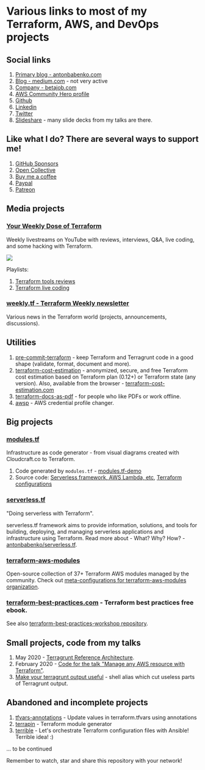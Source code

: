 # Various links to most of my Terraform, AWS, and DevOps projects

## Social links

1. [Primary blog - antonbabenko.com](https://www.antonbabenko.com)
1. [Blog - medium.com](https://medium.com/@anton.babenko) - not very active
1. [Company - betajob.com](https://www.betajob.com)
1. [AWS Community Hero profile](https://aws.amazon.com/developer/community/heroes/anton-babenko/)
1. [Github](https://github.com/antonbabenko)
1. [Linkedin](https://www.linkedin.com/in/antonbabenko/)
1. [Twitter](https://twitter.com/antonbabenko)
1. [Slideshare](http://www.slideshare.net/AntonBabenko) - many slide decks from my talks are there.


## Like what I do? There are several ways to support me!

1. [GitHub Sponsors](https://github.com/sponsors/antonbabenko)
1. [Open Collective](https://opencollective.com/modulestf)
1. [Buy me a coffee](https://www.buymeacoffee.com/antonbabenko)
1. [Paypal](https://www.paypal.me/antonbabenko)
1. [Patreon](https://patreon.com/antonbabenko)


## Media projects

### [Your Weekly Dose of Terraform](https://www.youtube.com/channel/UCGH0yYPvlCN1VjSFMGVmFgQ)

Weekly livestreams on YouTube with reviews, interviews, Q&A, live coding, and some hacking with Terraform.

[![](http://img.youtube.com/vi/LXNWHg_qpQw/0.jpg)](http://www.youtube.com/watch?v=LXNWHg_qpQw "Your Weekly Dose Of Terraform")

Playlists:
1. [Terraform tools reviews](https://www.youtube.com/playlist?list=PLvz1V_9d3uivwNgADT_eB-wKEWOzOOQXy)
1. [Terraform live coding](https://www.youtube.com/playlist?list=PLvz1V_9d3uis9mxZ8eATA6l9Sr1XLeY4Y)

### [weekly.tf - Terraform Weekly newsletter](https://weekly.tf)

Various news in the Terraform world (projects, announcements, discussions).


## Utilities

1. [pre-commit-terraform](https://github.com/antonbabenko/pre-commit-terraform) - keep Terraform and Terragrunt code in a good shape (validate, format, document and more).
1. [terraform-cost-estimation](https://github.com/antonbabenko/terraform-cost-estimation) - anonymized, secure, and free Terraform cost estimation based on Terraform plan (0.12+) or Terraform state (any version). Also, available from the browser - [terraform-cost-estimation.com](https://terraform-cost-estimation.com)
1. [terraform-docs-as-pdf](https://github.com/antonbabenko/terraform-docs-as-pdf) - for people who like PDFs or work offline.
1. [awsp](https://github.com/antonbabenko/awsp) - AWS credential profile changer.


## Big projects

### [modules.tf](https://modules.tf)

Infrastructure as code generator - from visual diagrams created with Cloudcraft.co to Terraform.

1. Code generated by `modules.tf` - [modules.tf-demo](https://github.com/antonbabenko/modules.tf-demo)
1. Source code: [Serverless framework, AWS Lambda, etc](https://github.com/antonbabenko/modules.tf-lambda), [Terraform configurations](https://github.com/antonbabenko/modules.tf-lambda-infra)


### [serverless.tf](https://serverless.tf)

"Doing serverless with Terraform".

serverless.tf framework aims to provide information, solutions, and tools for building, deploying, and managing serverless applications and infrastructure using Terraform. Read more about - What? Why? How? - [antonbabenko/serverless.tf](https://github.com/antonbabenko/serverless.tf).


### [terraform-aws-modules](https://github.com/terraform-aws-modules)

Open-source collection of 37+ Terraform AWS modules managed by the community. Check out [meta-configurations for terraform-aws-modules organization](https://github.com/terraform-aws-modules/meta).


### [terraform-best-practices.com](https://www.terraform-best-practices.com/) - Terraform best practices free ebook.

See also [terraform-best-practices-workshop repository](https://github.com/antonbabenko/terraform-best-practices-workshop).


## Small projects, code from my talks

1. May 2020 - [Terragrunt Reference Architecture](https://github.com/antonbabenko/terragrunt-reference-architecture).
1. February 2020 - [Code for the talk "Manage any AWS resource with Terraform"](https://github.com/antonbabenko/terraform-aws-anything).
1. [Make your terragrunt output useful](https://gist.github.com/antonbabenko/675049186e54b770b4789886d2056639) - shell alias which cut useless parts of Terragrunt output.


## Abandoned and incomplete projects

1. [tfvars-annotations](https://github.com/antonbabenko/tfvars-annotations) - Update values in terraform.tfvars using annotations
1. [terrapin](https://github.com/antonbabenko/terrapin) - Terraform module generator
1. [terrible](https://github.com/antonbabenko/terrible) - Let's orchestrate Terraform configuration files with Ansible! Terrible idea! :)

... to be continued

Remember to watch, star and share this repository with your network!